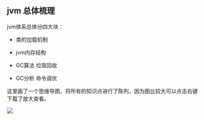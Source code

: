 
## jvm 总体梳理

jvm体系总体分四大块：

- 类的加载机制

- jvm内存结构

- GC算法 垃圾回收

- GC分析 命令调优


这里画了一个思维导图，将所有的知识点进行了陈列，因为图比较大可以点击右键下载了放大查看。


![](http://www.ityouknow.com/assets/images/2017/jvm/JVM.jpg)



